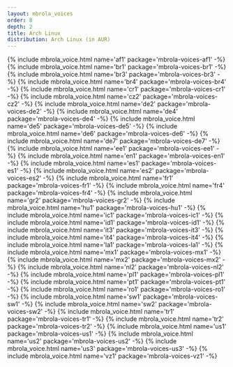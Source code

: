 ```yaml
---
layout: mbrola_voices
order: 8
depth: 2
title: Arch Linux
distribution: Arch Linux (in AUR)
---
```

<tbody>
{% include mbrola_voice.html name='af1' package='mbrola-voices-af1' -%}
{% include mbrola_voice.html name='br1' package='mbrola-voices-br1' -%}
{% include mbrola_voice.html name='br3' package='mbrola-voices-br3' -%}
{% include mbrola_voice.html name='br4' package='mbrola-voices-br4' -%}
{% include mbrola_voice.html name='cr1' package='mbrola-voices-cr1' -%}
{% include mbrola_voice.html name='cz2' package='mbrola-voices-cz2' -%}
{% include mbrola_voice.html name='de2' package='mbrola-voices-de2' -%}
{% include mbrola_voice.html name='de4' package='mbrola-voices-de4' -%}
{% include mbrola_voice.html name='de5' package='mbrola-voices-de5' -%}
{% include mbrola_voice.html name='de6' package='mbrola-voices-de6' -%}
{% include mbrola_voice.html name='de7' package='mbrola-voices-de7' -%}
{% include mbrola_voice.html name='ee1' package='mbrola-voices-ee1' -%}
{% include mbrola_voice.html name='en1' package='mbrola-voices-en1' -%}
{% include mbrola_voice.html name='es1' package='mbrola-voices-es1' -%}
{% include mbrola_voice.html name='es2' package='mbrola-voices-es2' -%}
{% include mbrola_voice.html name='fr1' package='mbrola-voices-fr1' -%}
{% include mbrola_voice.html name='fr4' package='mbrola-voices-fr4' -%}
{% include mbrola_voice.html name='gr2' package='mbrola-voices-gr2' -%}
{% include mbrola_voice.html name='hu1' package='mbrola-voices-hu1' -%}
{% include mbrola_voice.html name='ic1' package='mbrola-voices-ic1' -%}
{% include mbrola_voice.html name='id1' package='mbrola-voices-id1' -%}
{% include mbrola_voice.html name='it3' package='mbrola-voices-it3' -%}
{% include mbrola_voice.html name='it4' package='mbrola-voices-it4' -%}
{% include mbrola_voice.html name='la1' package='mbrola-voices-la1' -%}
{% include mbrola_voice.html name='mx1' package='mbrola-voices-mx1' -%}
{% include mbrola_voice.html name='mx2' package='mbrola-voices-mx2' -%}
{% include mbrola_voice.html name='nl2' package='mbrola-voices-nl2' -%}
{% include mbrola_voice.html name='pl1' package='mbrola-voices-pl1' -%}
{% include mbrola_voice.html name='pt1' package='mbrola-voices-pt1' -%}
{% include mbrola_voice.html name='ro1' package='mbrola-voices-ro1' -%}
{% include mbrola_voice.html name='sw1' package='mbrola-voices-sw1' -%}
{% include mbrola_voice.html name='sw2' package='mbrola-voices-sw2' -%}
{% include mbrola_voice.html name='tr1' package='mbrola-voices-tr1' -%}
{% include mbrola_voice.html name='tr2' package='mbrola-voices-tr2' -%}
{% include mbrola_voice.html name='us1' package='mbrola-voices-us1' -%}
{% include mbrola_voice.html name='us2' package='mbrola-voices-us2' -%}
{% include mbrola_voice.html name='us3' package='mbrola-voices-us3' -%}
{% include mbrola_voice.html name='vz1' package='mbrola-voices-vz1' -%}
</tbody>